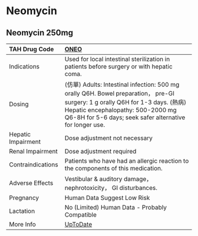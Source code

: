 # Neomycin

## Neomycin 250mg

| TAH Drug Code      | [ONEO](https://www.tahsda.org.tw/drugs/hissearch.php?drug_code=ONEO)                                                                                                                                                           |
|:-------------------|:-------------------------------------------------------------------------------------------------------------------------------------------------------------------------------------------------------------------------------|
| Indications        | Used for local intestinal sterilization in patients before surgery or with hepatic coma.                                                                                                                                       |
| Dosing             | (仿單) Adults: Intestinal infection: 500 mg orally Q6H. Bowel preparation， pre-GI surgery: 1 g orally Q6H for 1-3 days. (熱病) Hepatic encephalopathy: 500-2000 mg Q6-8H for 5-6 days; seek safer alternative for longer use. |
| Hepatic Impairment | Dose adjustment not necessary                                                                                                                                                                                                  |
| Renal Impairment   | Dose adjustment required                                                                                                                                                                                                       |
| Contraindications  | Patients who have had an allergic reaction to the components of this medication.                                                                                                                                               |
| Adverse Effects    | Vestibular & auditory damage， nephrotoxicity， GI disturbances.                                                                                                                                                               |
| Pregnancy          | Human Data Suggest Low Risk                                                                                                                                                                                                    |
| Lactation          | No (Limited) Human Data - Probably Compatible                                                                                                                                                                                  |
| More Info          | [UpToDate](https://www.uptodate.com/contents/neomycin-drug-information)                                                                                                                                                        |

